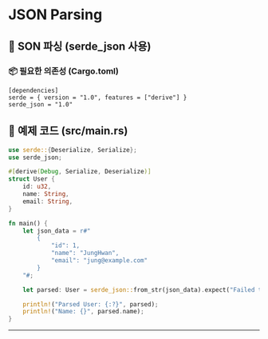 # JSON Parsing

## 🧪 SON 파싱 (serde_json 사용)
### 📦 필요한 의존성 (Cargo.toml)
```
[dependencies]
serde = { version = "1.0", features = ["derive"] }
serde_json = "1.0"
```

## 🧾 예제 코드 (src/main.rs)
```rust
use serde::{Deserialize, Serialize};
use serde_json;

#[derive(Debug, Serialize, Deserialize)]
struct User {
    id: u32,
    name: String,
    email: String,
}

fn main() {
    let json_data = r#"
        {
            "id": 1,
            "name": "JungHwan",
            "email": "jung@example.com"
        }
    "#;

    let parsed: User = serde_json::from_str(json_data).expect("Failed to parse JSON");

    println!("Parsed User: {:?}", parsed);
    println!("Name: {}", parsed.name);
}
```
---
